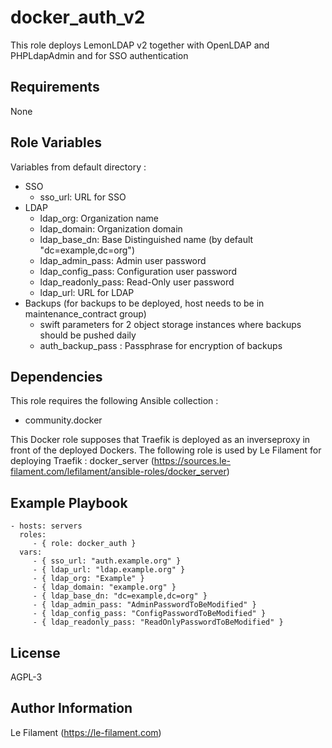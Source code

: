 docker_auth_v2
==============

This role deploys LemonLDAP v2 together with OpenLDAP and PHPLdapAdmin and for SSO authentication

Requirements
------------

None

Role Variables
--------------

Variables from default directory :
* SSO
  * sso_url: URL for SSO
* LDAP
  * ldap_org: Organization name
  * ldap_domain: Organization domain
  * ldap_base_dn: Base Distinguished name (by default "dc=example,dc=org")
  * ldap_admin_pass: Admin user password
  * ldap_config_pass: Configuration user password
  * ldap_readonly_pass: Read-Only user password
  * ldap_url: URL for LDAP
* Backups (for backups to be deployed, host needs to be in maintenance_contract group)
  * swift parameters for 2 object storage instances where backups should be pushed daily
  * auth_backup_pass : Passphrase for encryption of backups


Dependencies
------------

This role requires the following Ansible collection :
* community.docker

This Docker role supposes that Traefik is deployed as an inverseproxy in front of the deployed Dockers.
The following role is used by Le Filament for deploying Traefik : docker_server (https://sources.le-filament.com/lefilament/ansible-roles/docker_server)

Example Playbook
----------------

    - hosts: servers
      roles:
         - { role: docker_auth }
      vars:
         - { sso_url: "auth.example.org" }
         - { ldap_url: "ldap.example.org" }
         - { ldap_org: "Example" }
         - { ldap_domain: "example.org" }
         - { ldap_base_dn: "dc=example,dc=org" }
         - { ldap_admin_pass: "AdminPasswordToBeModified" }
         - { ldap_config_pass: "ConfigPasswordToBeModified" }
         - { ldap_readonly_pass: "ReadOnlyPasswordToBeModified" }

License
-------

AGPL-3

Author Information
------------------

Le Filament (https://le-filament.com)
